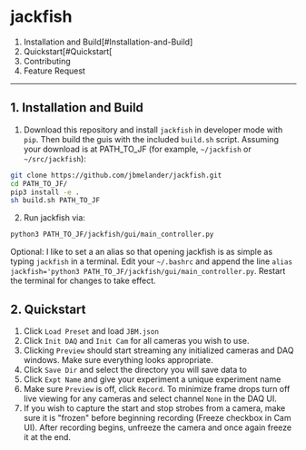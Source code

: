 # jackfish
1. Installation and Build[#Installation-and-Build]
2. Quickstart[#Quickstart[
3. Contributing
4. Feature Request
---


## 1. Installation and Build
1. Download this repository and install `jackfish` in developer mode with `pip`. Then build the guis with the included `build.sh` script. Assuming your download is at PATH_TO_JF (for example, `~/jackfish` or `~/src/jackfish`):

```bash
git clone https://github.com/jbmelander/jackfish.git
cd PATH_TO_JF/
pip3 install -e .
sh build.sh PATH_TO_JF
```
2. Run jackfish via:
```bash
python3 PATH_TO_JF/jackfish/gui/main_controller.py
```

Optional: I like to set a an alias so that opening jackfish is as simple as typing `jackfish` in a terminal. Edit your `~/.bashrc` and append the line `alias jackfish='python3 PATH_TO_JF/jackfish/gui/main_controller.py`. Restart the terminal for changes to take effect.

## 2. Quickstart
1. Click `Load Preset` and load `JBM.json`
2. Click `Init DAQ` and `Init Cam` for all cameras you wish to use.
3. Clicking `Preview` should start streaming any initialized cameras and DAQ windows. Make sure everything looks appropriate. 
4. Click `Save Dir` and select the directory you will save data to
5. Click `Expt Name` and give your experiment a unique experiment name
6. Make sure `Preview` is off, click `Record`. To minimize frame drops turn off live viewing for any cameras and select channel `None` in the DAQ UI.
7. If you wish to capture the start and stop strobes from a camera, make sure it is "frozen" before beginning recording (Freeze checkbox in Cam UI). After recording begins, unfreeze the camera and once again freeze it at the end.






